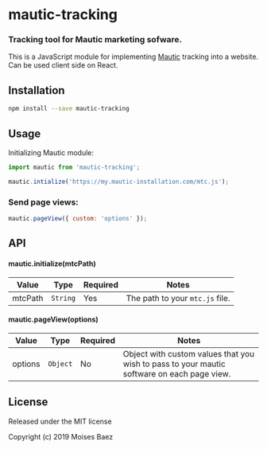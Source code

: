 # mautic-tracking
### Tracking tool for Mautic marketing sofware.

This is a JavaScript module for implementing [Mautic](https://www.mautic.org/)  tracking into a website. Can be used client side on React.

## Installation

```bash
npm install --save mautic-tracking
```

## Usage

Initializing Mautic module:

```js
import mautic from 'mautic-tracking';

mautic.intialize('https://my.mautic-installation.com/mtc.js');
```

### Send page views:

```js
mautic.pageView({ custom: 'options' });
```

## API

#### mautic.initialize(mtcPath)
|Value|Type|Required|Notes|
|------|-----|-----|-----|
|mtcPath| `String`| Yes | The path to your `mtc.js` file.|

#### mautic.pageView(options)
|Value|Type|Required|Notes|
|------|-----|-----|-----|
|options| `Object`| No | Object with custom values that you wish to pass to your mautic software on each page view.|

## License
Released under the MIT license

Copyright (c) 2019 Moises Baez